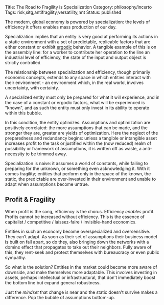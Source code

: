 Title: The Road to Fragility is Specialization
Category: philosophy/incerto
Tags: risk,sitg,antifragility,versatility,nnt
Status: published

The modern, global economy is powered by specialization: the levels of efficiency it offers enables mass production of our day. 

Specialization implies that an entity is very good at performing its actions in a static environment with a set of predictable, replicable factors that are either constant or exhibit [ergodic](https://en.wikipedia.org/wiki/Ergodicity) behavior. A tangible example of this is on the assembly line: for a worker to contribute her operation to the line an industrial level of efficiency, the state of the input and output object is strictly controlled. 

The relationship between specialization and efficiency, though primarily economic concepts, extends to any space in which entities interact with their environment - an environment which, in the real world, involves uncertainty, with certainty. 

A specialized entity must only be prepared for what it will experience, and in the case of a constant or ergodic factors, what will be experienced is "known", and as such the entity must only invest in its ability to operate within this bubble. 

In this condition, the entity optimizes. Assumptions and optimization are positively correlated: the more assumptions that can be made, and the stronger they are, greater are yields of optimization. Here the neglect of the preparedness and redundancy begins: unless a tangible or intangible asset increases profit to the task or justified within the (now reduced) realm of possibility or framework of assumptions, it is written off as waste, a anti-necessity to be trimmed away.

Specialization is naive: it assumes a world of constants, while failing to preparing for the unknown, or something even acknowledging it. With it comes fragility; entities that perform only in the space of the known, the static, the predictable are over-invested in their environment and unable to adapt when  assumptions become untrue. 

## Profit & Fragility

When profit is the song, efficiency is the chorus. Efficiency _enables_ profit. Profits cannot be increased without efficiency. This is the essence of capitalist / competitive /  laissez-faire / invisible-hand economics.

Entities in such an economy become overspecialized and oversensitive. They can't adapt. As soon as their set of assumptions their business model is built on fall apart, so do they, also bringing down the networks with a domino effect that propagates to take out their neighbors. Fully aware of this, they rent-seek and protect themselves with bureaucracy or even public sympathy.  

So what is the solution? Entities in the market could become more aware of downside, and make themselves more adaptable. This involves investing in assets, perhaps intellectual or infrastructural, that don't immediately boost the bottom line but expand general robustness. 

Just the _mindset_ that change is near and the static doesn't survive makes a difference. Pop the bubble of assumptions bottom-up.

